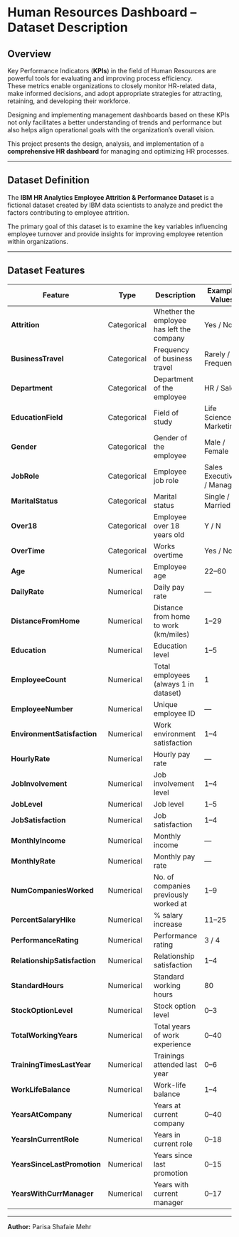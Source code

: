 # Human Resources Dashboard – Dataset Description

## Overview
Key Performance Indicators (**KPIs**) in the field of Human Resources are powerful tools for evaluating and improving process efficiency.  
These metrics enable organizations to closely monitor HR-related data, make informed decisions, and adopt appropriate strategies for attracting, retaining, and developing their workforce.  

Designing and implementing management dashboards based on these KPIs not only facilitates a better understanding of trends and performance but also helps align operational goals with the organization’s overall vision.  

This project presents the design, analysis, and implementation of a **comprehensive HR dashboard** for managing and optimizing HR processes.

---

## Dataset Definition
The **IBM HR Analytics Employee Attrition & Performance Dataset** is a fictional dataset created by IBM data scientists to analyze and predict the factors contributing to employee attrition.  

The primary goal of this dataset is to examine the key variables influencing employee turnover and provide insights for improving employee retention within organizations.

---

## Dataset Features

| Feature | Type | Description | Example Values |
|---------|------|-------------|----------------|
| **Attrition** | Categorical | Whether the employee has left the company | Yes / No |
| **BusinessTravel** | Categorical | Frequency of business travel | Rarely / Frequently |
| **Department** | Categorical | Department of the employee | HR / Sales |
| **EducationField** | Categorical | Field of study | Life Sciences / Marketing |
| **Gender** | Categorical | Gender of the employee | Male / Female |
| **JobRole** | Categorical | Employee job role | Sales Executive / Manager |
| **MaritalStatus** | Categorical | Marital status | Single / Married |
| **Over18** | Categorical | Employee over 18 years old | Y / N |
| **OverTime** | Categorical | Works overtime | Yes / No |
| **Age** | Numerical | Employee age | 22–60 |
| **DailyRate** | Numerical | Daily pay rate | — |
| **DistanceFromHome** | Numerical | Distance from home to work (km/miles) | 1–29 |
| **Education** | Numerical | Education level | 1–5 |
| **EmployeeCount** | Numerical | Total employees (always 1 in dataset) | 1 |
| **EmployeeNumber** | Numerical | Unique employee ID | — |
| **EnvironmentSatisfaction** | Numerical | Work environment satisfaction | 1–4 |
| **HourlyRate** | Numerical | Hourly pay rate | — |
| **JobInvolvement** | Numerical | Job involvement level | 1–4 |
| **JobLevel** | Numerical | Job level | 1–5 |
| **JobSatisfaction** | Numerical | Job satisfaction | 1–4 |
| **MonthlyIncome** | Numerical | Monthly income | — |
| **MonthlyRate** | Numerical | Monthly pay rate | — |
| **NumCompaniesWorked** | Numerical | No. of companies previously worked at | 1–9 |
| **PercentSalaryHike** | Numerical | % salary increase | 11–25 |
| **PerformanceRating** | Numerical | Performance rating | 3 / 4 |
| **RelationshipSatisfaction** | Numerical | Relationship satisfaction | 1–4 |
| **StandardHours** | Numerical | Standard working hours | 80 |
| **StockOptionLevel** | Numerical | Stock option level | 0–3 |
| **TotalWorkingYears** | Numerical | Total years of work experience | 0–40 |
| **TrainingTimesLastYear** | Numerical | Trainings attended last year | 0–6 |
| **WorkLifeBalance** | Numerical | Work-life balance | 1–4 |
| **YearsAtCompany** | Numerical | Years at current company | 0–40 |
| **YearsInCurrentRole** | Numerical | Years in current role | 0–18 |
| **YearsSinceLastPromotion** | Numerical | Years since last promotion | 0–15 |
| **YearsWithCurrManager** | Numerical | Years with current manager | 0–17 |

---

**Author:** Parisa Shafaie Mehr

